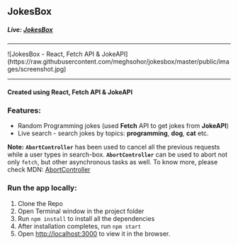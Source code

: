 
## JokesBox
##### Live: [JokesBox](https://meghsohor.github.io/jokesbox/)
<hr>
![JokesBox - React, Fetch API & JokeAPI](https://raw.githubusercontent.com/meghsohor/jokesbox/master/public/images/screenshot.jpg)
<hr>

#### Created using React, Fetch API & JokeAPI

### Features:

 - Random Programming jokes (used **Fetch** API to get jokes from **JokeAPI**)
 - Live search - search jokes by topics: **programming**, **dog**, **cat** etc.
 
 **Note:** **`AbortController`** has been used to cancel all the previous requests while a user types in search-box.
 **`AbortController`** can be used to abort not only `fetch`, but other asynchronous tasks as well.
 To know more, please check MDN: [AbortController](https://developer.mozilla.org/en-US/docs/Web/API/AbortController)

 
 ### Run the app locally:

 1. Clone the Repo
 2. Open Terminal window in the project folder
 3. Run `npm install` to install all the dependencies
 4. After installation completes, run `npm start`
 5. Open [http://localhost:3000](http://localhost:3000) to view it in the browser.
